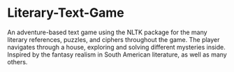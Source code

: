 # Literary-Text-Game
An adventure-based text game using the NLTK package for the many literary references, puzzles, and ciphers throughout the game. The player navigates through a house, exploring and solving different mysteries inside. Inspired by the fantasy realism in South American literature, as well as many others.  

